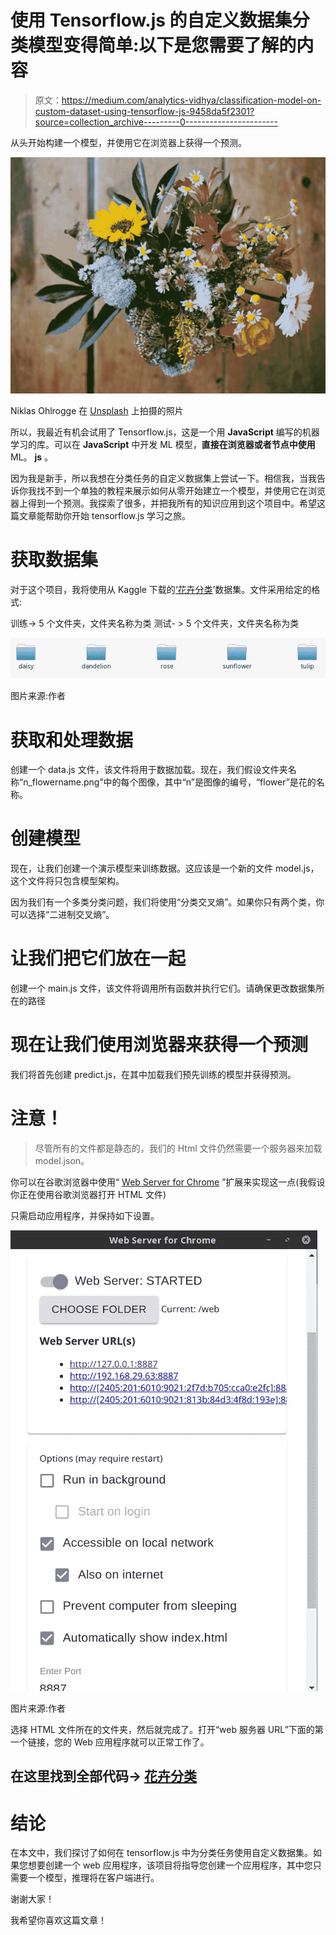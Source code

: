 # 使用 Tensorflow.js 的自定义数据集分类模型变得简单:以下是您需要了解的内容

> 原文：<https://medium.com/analytics-vidhya/classification-model-on-custom-dataset-using-tensorflow-js-9458da5f2301?source=collection_archive---------0----------------------->

从头开始构建一个模型，并使用它在浏览器上获得一个预测。

![](img/683252bfad3a6e9c34b0121c32bd9be4.png)

Niklas Ohlrogge 在 [Unsplash](https://unsplash.com?utm_source=medium&utm_medium=referral) 上拍摄的照片

所以，我最近有机会试用了 Tensorflow.js，这是一个用 **JavaScript** 编写的机器学习的库。可以在 **JavaScript** 中开发 ML 模型，**直接在浏览器或者节点中使用** ML。 **js** 。

因为我是新手，所以我想在分类任务的自定义数据集上尝试一下。相信我，当我告诉你我找不到一个单独的教程来展示如何从零开始建立一个模型，并使用它在浏览器上得到一个预测。我探索了很多，并把我所有的知识应用到这个项目中。希望这篇文章能帮助你开始 tensorflow.js 学习之旅。

# **获取数据集**

对于这个项目，我将使用从 Kaggle 下载的[‘花卉分类](https://www.kaggle.com/alxmamaev/flowers-recognition)’数据集。文件采用给定的格式:

训练-> 5 个文件夹，文件夹名称为类
测试- > 5 个文件夹，文件夹名称为类

![](img/6f34d60537a65159d82f88a1d6be2a1e.png)

图片来源:作者

# 获取和处理数据

创建一个 data.js 文件，该文件将用于数据加载。现在，我们假设文件夹名称“n_flowername.png”中的每个图像，其中“n”是图像的编号，“flower”是花的名称。

# 创建模型

现在，让我们创建一个演示模型来训练数据。这应该是一个新的文件 model.js，这个文件将只包含模型架构。

因为我们有一个多类分类问题，我们将使用“分类交叉熵”。如果你只有两个类，你可以选择“二进制交叉熵”。

# 让我们把它们放在一起

创建一个 main.js 文件，该文件将调用所有函数并执行它们。请确保更改数据集所在的路径

# 现在让我们使用浏览器来获得一个预测

我们将首先创建 predict.js，在其中加载我们预先训练的模型并获得预测。

# 注意！

> 尽管所有的文件都是静态的，我们的 Html 文件仍然需要一个服务器来加载 model.json。

你可以在谷歌浏览器中使用“ [Web Server for Chrome](https://chrome.google.com/webstore/detail/web-server-for-chrome/ofhbbkphhbklhfoeikjpcbhemlocgigb?hl=en) ”扩展来实现这一点(我假设你正在使用谷歌浏览器打开 HTML 文件)

只需启动应用程序，并保持如下设置。

![](img/489a038e7cf6aa5dd958464832a11a3a.png)

图片来源:作者

选择 HTML 文件所在的文件夹，然后就完成了。打开“web 服务器 URL”下面的第一个链接，您的 Web 应用程序就可以正常工作了。

## 在这里找到全部代码→ [花卉分类](https://github.com/Garima13a/Flower_Classification_Tensorflow.js)

# 结论

在本文中，我们探讨了如何在 tensorflow.js 中为分类任务使用自定义数据集。如果您想要创建一个 web 应用程序，该项目将指导您创建一个应用程序，其中您只需要一个模型，推理将在客户端进行。

谢谢大家！

我希望你喜欢这篇文章！
